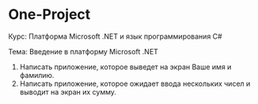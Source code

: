 # One-Project
Курс: Платформа Microsoft .NET и язык программирования C#

Тема: Введение в платформу Microsoft .NET

1.	Написать приложение, которое выведет на экран Ваше имя и фамилию.
2.	Написать приложение, которое ожидает ввода нескольких чисел и выводит на экран их сумму.
